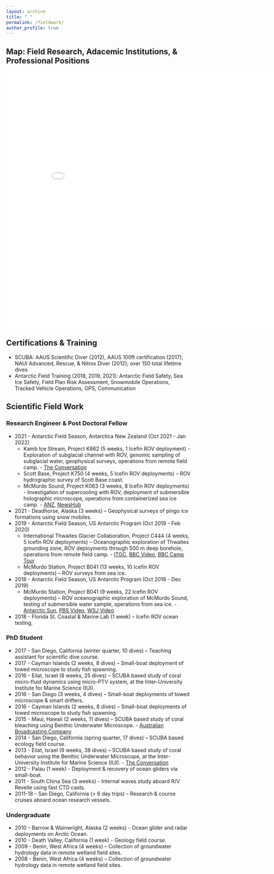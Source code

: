 ```yaml
---
layout: archive
title: " "
permalink: /fieldwork/
author_profile: true
---
```


## Map: Field Research, Adacemic Institutions, & Professional Positions
<iframe src="/talkmap/map.html" height="700" width="850" style="border:none;"></iframe>

## Certifications & Training
* SCUBA: AAUS Scientific Diver (2012), AAUS 100ft certification (2017); NAUI Advanced, Rescue, & Nitrox Diver (2012); over 150 total lifetime dives
* Antarctic Field Training (2018, 2019, 2021): Antarctic Field Safety, Sea Ice Safety, Field Plan Risk Assessment, Snowmobile Operations, Tracked Vehicle Operations, GPS, Communication

## Scientific Field Work

### Research Engineer & Post Doctoral Fellow
* 2021 - Antarctic Field Season, Antarctica New Zealand (Oct 2021 - Jan 2022)
	* Kamb Ice Stream, Project K862 (5 weeks, 1 Icefin ROV deployment) - Exploration of subglacial channel with ROV, genomic sampling of subglacial water, geophysical surveys, operations from remote field camp. - [The Conversation](https://theconversation.com/exploring-antarcticas-hidden-under-ice-rivers-and-their-role-in-future-sea-level-rise-176456)
	* Scott Base, Project K750 (4 weeks, 5 Icefin ROV deployments) – ROV hydrographic survey of Scott Base coast.
	* McMurdo Sound, Project K063 (3 weeks, 8 Icefin ROV deployments) - Investigation of supercooling with ROV, deployment of submersible holographic microscope, operations from containerized sea ice camp. - [ANZ](https://www.antarcticanz.govt.nz/media/news/the-hippest-supercool-science-on-earth), [NewsHub](https://www.newshub.co.nz/home/technology/2022/01/kiwi-led-antarctic-hipsmi-project-hoped-to-help-with-climate-change-understanding.html)
* 2021 - Deadhorse, Alaska (3 weeks) – Geophysical surveys of pingo ice formations using snow mobiles. 
* 2019 - Antarctic Field Season, US Antarctic Program (Oct 2019 - Feb 2020)
	* International Thwaites Glacier Collaboration, Project C444 (4 weeks, 5 Icefin ROV deployments) – Oceanographic exploration of Thwaites grounding zone, ROV deployments through 500 m deep borehole, operations from remote field camp. - [ITGC](https://thwaitesglacier.org/projects/melt), [BBC Video](https://www.youtube.com/watch?v=f0AWsJ0cmLE), [BBC Camp Tour](https://www.bbc.com/news/av/science-environment-51333191)
	* McMurdo Station, Project B041 (13 weeks, 10 Icefin ROV deployments) – ROV surveys from sea ice.
* 2018 - Antarctic Field Season, US Antarctic Program (Oct 2018 - Dec 2019)
	* McMurdo Station, Project B041 (9 weeks, 22 Icefin ROV deployments) – ROV oceanographic exploration of McMurdo Sound, testing of submersible water sample, operations from sea ice. - [Antarctic Sun](https://antarcticsun.usap.gov/science/4396/), [PBS Video](https://www.pbs.org/video/exploring-antarcticas-threatened-glaciers-with-a-robot-ovte2f/), [WSJ Video](https://www.youtube.com/watch?v=uXA0AkcrNoo)
* 2018 - Florida St. Coastal & Marine Lab (1 week) – Icefin ROV ocean testing.

### PhD Student
* 2017 - San Diego, California (winter quarter, 10 dives) – Teaching assistant for scientific dive course.
* 2017 - Cayman Islands (2 weeks, 8 dives) – Small-boat deployment of towed microscope to study fish spawning. 
* 2016 - Eilat, Israel (8 weeks, 25 dives) – SCUBA based study of coral micro-fluid dynamics using micro-PTV system, at the Inter-University Institute for Marine Science (IUI). 
* 2016 - San Diego (3 weeks, 4 dives) – Small-boat deployments of towed microscope & smart drifters.
* 2016 - Cayman Islands (2 weeks, 8 dives) – Small-boat deployments of towed microscope to study fish spawning. 
* 2015 - Maui, Hawaii (2 weeks, 11 dives) – SCUBA based study of coral bleaching using Benthic Underwater Microscope. - [Australian Broadcasting Company](https://www.abc.net.au/news/2015-11-27/global-reef-bleaching-leaving-behind-coral-graveyards/6972150)
* 2014 - San Diego, California (spring quarter, 17 dives) – SCUBA based ecology field course.
* 2013 - Eilat, Israel (9 weeks, 38 dives) – SCUBA based study of coral behavior using the Benthic Underwater Microscope, at the Inter-University Institute for Marine Science (IUI). - [The Conversation](https://theconversation.com/underwater-microscope-provides-new-views-of-ocean-floor-sea-creatures-in-their-natural-setting-62265)
* 2012 - Palau (1 week) - Deployment & recovery of ocean gliders via small-boat.
* 2011 - South China Sea (3 weeks) - Internal waves study aboard R/V Revelle using fast CTD casts.
* 2011-18 - San Diego, California (> 6 day trips) – Research & course cruises aboard ocean research vessels.

### Undergraduate
* 2010 - Barrow & Wainwright, Alaska (2 weeks) - Ocean glider and radar deployments on Arctic Ocean.
* 2010 - Death Valley, California (1 week) - Geology field course.
* 2009 - Benin, West Africa (4 weeks) – Collection of groundwater hydrology data in remote wetland field sites. 
* 2008 - Benin, West Africa (4 weeks) – Collection of groundwater hydrology data in remote wetland field sites.

<!---
<html>
<head>
	<title>Leaflet debug page</title>
	<link rel="stylesheet" href="https://cdnjs.cloudflare.com/ajax/libs/leaflet/1.0.0-beta.2/leaflet.css" />
	<script src="https://cdnjs.cloudflare.com/ajax/libs/leaflet/1.0.0-beta.2/leaflet.js"></script>
	<meta name="viewport" content="width=device-width, initial-scale=1.0">
	<link rel="stylesheet" href="leaflet_dist/screen.css" />
	<link rel="stylesheet" href="leaflet_dist/MarkerCluster.css" />
	<link rel="stylesheet" href="leaflet_dist/MarkerCluster.Default.css" />
	<script src="leaflet_dist/leaflet.markercluster-src.js"></script>
	<script src="org-locations.js"></script>
</head>
<body>
	<div id="map"></div>
	<script type="text/javascript">
		var tiles = L.tileLayer('http://server.arcgisonline.com/ArcGIS/rest/services/World_Street_Map/MapServer/tile/{z}/{y}/{x}', {
          maxZoom: 18,
          attribution: 'Tiles &copy; Esri &mdash; Source: Esri, DeLorme, NAVTEQ, USGS, Intermap, iPC, NRCAN, Esri Japan, METI, Esri China (Hong Kong), Esri (Thailand), TomTom, 2012'
                }),
			latlng = L.latLng(30, 10);
		var map = L.map('map', {center: latlng, zoom: 0.7, layers: [tiles]});
		var markers = L.markerClusterGroup({
			showCoverageOnHover: false,
			maxClusterRadius: 80
			});
		for (var i = 0; i < addressPoints.length; i++) {
			var a = addressPoints[i];
			var title = a[0];
			var marker = L.marker(new L.LatLng(a[1], a[2]), { title: title });
			marker.bindPopup(title);
			markers.addLayer(marker);
		}
		map.addLayer(markers);
		map.zoomIn();
	</script>
</body>
</html>
--->
    
